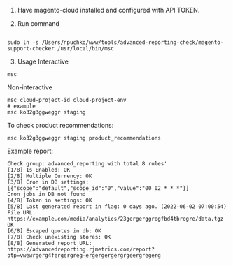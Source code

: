  1. Have magento-cloud installed and configured with API TOKEN.

2. Run command
```shell

sudo ln -s /Users/npuchko/www/tools/advanced-reporting-check/magento-support-checker /usr/local/bin/msc
```

3. Usage
Interactive
```shell
msc
```
Non-interactive
```shell
msc cloud-project-id cloud-project-env
# example
msc ko32g3ggweggr staging
```

To check product recommendations:
```shell
msc ko32g3ggweggr staging product_recommendations
```

Example report:
```shell
Check group: advanced_reporting with total 8 rules'
[1/8] Is Enabled: OK
[2/8] Multiple Currency: OK
[3/8] Cron in DB settings: [{"scope":"default","scope_id":"0","value":"00 02 * * *"}]
Cron jobs in DB not found
[4/8] Token in settings: OK
[5/8] Last generated report in flag: 0 days ago. (2022-06-02 07:00:54) File URL: https://example.com/media/analytics/23gergerggregfbd4tbregre/data.tgz
OK
[6/8] Escaped quotes in db: OK
[7/8] Check unexisting stores: OK
[8/8] Generated report URL: https://advancedreporting.rjmetrics.com/report?otp=vwewrgerg4fergergreg-ergergergergrgeergregerg


```